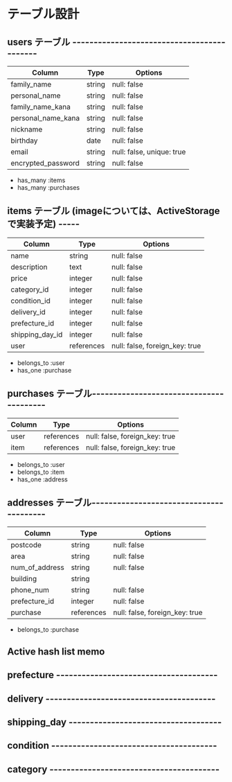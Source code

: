 # テーブル設計
## users テーブル -------------------------------------------
| Column             | Type       | Options                        |
| ------------------ | ---------- | ------------------------------ |
| family_name        | string     | null: false                    |
| personal_name      | string     | null: false                    |
| family_name_kana   | string     | null: false                    |
| personal_name_kana | string     | null: false                    |
| nickname           | string     | null: false                    |
| birthday           | date       | null: false                    |
| email              | string     | null: false, unique: true      |
| encrypted_password | string     | null: false                    |

- has_many :items
- has_many :purchases


## items テーブル (imageについては、ActiveStorageで実装予定) -----
| Column          | Type       | Options                        |
| --------------- | ---------- | -----------------------------  |
| name            | string     | null: false                    |
| description     | text       | null: false                    |
| price           | integer    | null: false                    |
| category_id     | integer    | null: false                    |
| condition_id    | integer    | null: false                    |
| delivery_id     | integer    | null: false                    |
| prefecture_id   | integer    | null: false                    |
| shipping_day_id | integer    | null: false                    |
| user            | references | null: false, foreign_key: true |

- belongs_to :user
- has_one :purchase


## purchases テーブル----------------------------------------
| Column       | Type       | Options                        |
| ------------ | ---------- | ------------------------------ |
| user         | references | null: false, foreign_key: true |
| item         | references | null: false, foreign_key: true |

- belongs_to :user
- belongs_to :item
- has_one :address


## addresses テーブル----------------------------------------
| Column         | Type       | Options                        |
| ---------------| ---------- | ------------------------------ |
| postcode       | string     | null: false                    |
| area           | string     | null: false                    |
| num_of_address | string     | null: false                    |
| building       | string     |                                |
| phone_num      | string     | null: false                    |
| prefecture_id  | integer    | null: false                    |
| purchase       | references | null: false, foreign_key: true |

- belongs_to :purchase




## Active hash list memo ################################
## prefecture --------------------------------------
## delivery ----------------------------------------
## shipping_day ------------------------------------
## condition ---------------------------------------
## category ----------------------------------------
